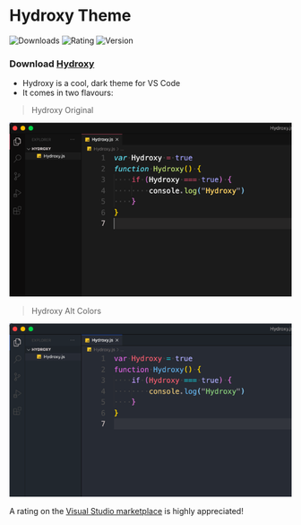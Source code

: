 # Hydroxy Theme

![Downloads](https://vsmarketplacebadge.apphb.com/downloads/VirejDasani.hydroxy.svg)
![Rating](https://vsmarketplacebadge.apphb.com/rating-star/VirejDasani.hydroxy.svg)
![Version](https://vsmarketplacebadge.apphb.com/version/VirejDasani.hydroxy.svg)
<!-- [Installs](https://vsmarketplacebadge.apphb.com/installs/VirejDasani.hydroxy.svg) -->

### Download [Hydroxy](https://marketplace.visualstudio.com/items?itemName=VirejDasani.hydroxy)

- Hydroxy is a cool, dark theme for VS Code
- It comes in two flavours:

> Hydroxy Original
> 
![This is Hydroxy Theme](./assets/hydroxy.png)

> Hydroxy Alt Colors
> 
![This is Hydroxy Alt Theme](./assets/hydroxyAlt.png)

A rating on the [Visual Studio marketplace](https://marketplace.visualstudio.com/items?itemName=VirejDasani.hydroxy) is highly appreciated!
